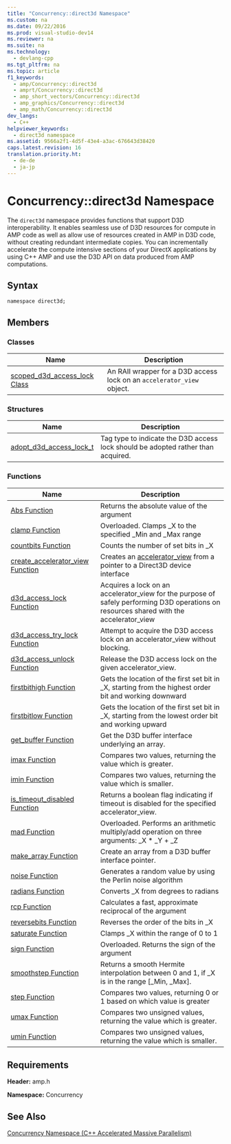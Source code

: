 ```yaml
---
title: "Concurrency::direct3d Namespace"
ms.custom: na
ms.date: 09/22/2016
ms.prod: visual-studio-dev14
ms.reviewer: na
ms.suite: na
ms.technology: 
  - devlang-cpp
ms.tgt_pltfrm: na
ms.topic: article
f1_keywords: 
  - amp/Concurrency::direct3d
  - amprt/Concurrency::direct3d
  - amp_short_vectors/Concurrency::direct3d
  - amp_graphics/Concurrency::direct3d
  - amp_math/Concurrency::direct3d
dev_langs: 
  - C++
helpviewer_keywords: 
  - direct3d namespace
ms.assetid: 9566a2f1-4d5f-43e4-a3ac-676643d38420
caps.latest.revision: 16
translation.priority.ht: 
  - de-de
  - ja-jp
---
```

# Concurrency::direct3d Namespace
The `direct3d` namespace provides functions that support D3D interoperability. It enables seamless use of D3D resources for compute in AMP code as well as allow use of resources created in AMP in D3D code, without creating redundant intermediate copies. You can incrementally accelerate the compute intensive sections of your DirectX applications by using C++ AMP and use the D3D API on data produced from AMP computations.  
  
## Syntax  
  
```  
namespace direct3d;  
```  
  
## Members  
  
### Classes  
  
|Name|Description|  
|----------|-----------------|  
|[scoped_d3d_access_lock Class](../vs140/scoped_d3d_access_lock-class.md)|An RAII wrapper for a D3D access lock on an `accelerator_view` object.|  
  
### Structures  
  
|Name|Description|  
|----------|-----------------|  
|[adopt_d3d_access_lock_t](../vs140/adopt_d3d_access_lock_t-structure.md)|Tag type to indicate the D3D access lock should be adopted rather than acquired.|  
  
### Functions  
  
|Name|Description|  
|----------|-----------------|  
|[Abs Function](../vs140/abs-function.md)|Returns the absolute value of the argument|  
|[clamp Function](../vs140/clamp-function.md)|Overloaded. Clamps _X to the specified _Min and _Max range|  
|[countbits Function](../vs140/countbits-function.md)|Counts the number of set bits in _X|  
|[create_accelerator_view Function](../vs140/create_accelerator_view-function.md)|Creates an [accelerator_view](../vs140/accelerator_view-class.md) from a pointer to a Direct3D device interface|  
|[d3d_access_lock Function](../vs140/d3d_access_lock-function.md)|Acquires a lock on an accelerator_view for the purpose of safely performing D3D operations on resources shared with the accelerator_view|  
|[d3d_access_try_lock Function](../vs140/d3d_access_try_lock-function.md)|Attempt to acquire the D3D access lock on an accelerator_view without blocking.|  
|[d3d_access_unlock Function](../vs140/d3d_access_unlock-function.md)|Release the D3D access lock on the given accelerator_view.|  
|[firstbithigh Function](../vs140/firstbithigh-function.md)|Gets the location of the first set bit in _X, starting from the highest order bit and working downward|  
|[firstbitlow Function](../vs140/firstbitlow-function.md)|Gets the location of the first set bit in _X, starting from the lowest order bit and working upward|  
|[get_buffer Function](../vs140/get_buffer-function.md)|Get the D3D buffer interface underlying an array.|  
|[imax Function](../vs140/imax-function.md)|Compares two values, returning the value which is greater.|  
|[imin Function](../vs140/imin-function.md)|Compares two values, returning the value which is smaller.|  
|[is_timeout_disabled Function](../vs140/is_timeout_disabled-function.md)|Returns a boolean flag indicating if timeout is disabled for the specified accelerator_view.|  
|[mad Function](../vs140/mad-function.md)|Overloaded. Performs an arithmetic multiply/add operation on three arguments: _X * _Y + _Z|  
|[make_array Function](../vs140/make_array-function.md)|Create an array from a D3D buffer interface pointer.|  
|[noise Function](../vs140/noise-function.md)|Generates a random value by using the Perlin noise algorithm|  
|[radians Function](../vs140/radians-function.md)|Converts _X from degrees to radians|  
|[rcp Function](../vs140/rcp-function.md)|Calculates a fast, approximate reciprocal of the argument|  
|[reversebits Function](../vs140/reversebits-function.md)|Reverses the order of the bits in _X|  
|[saturate Function](../vs140/saturate-function.md)|Clamps _X within the range of 0 to 1|  
|[sign Function](../vs140/sign-function.md)|Overloaded. Returns the sign of the argument|  
|[smoothstep Function](../vs140/smoothstep-function.md)|Returns a smooth Hermite interpolation between 0 and 1, if _X is in the range [_Min, _Max].|  
|[step Function](../vs140/step-function.md)|Compares two values, returning 0 or 1 based on which value is greater|  
|[umax Function](../vs140/umax-function.md)|Compares two unsigned values, returning the value which is greater.|  
|[umin Function](../vs140/umin-function.md)|Compares two unsigned values, returning the value which is smaller.|  
  
## Requirements  
 **Header:** amp.h  
  
 **Namespace:** Concurrency  
  
## See Also  
 [Concurrency Namespace (C++ Accelerated Massive Parallelism)](../vs140/concurrency-namespace--c---amp-.md)